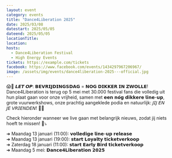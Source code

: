 ```yaml
---
layout: event
category: events
title: "Dance4Liberation 2025"
date: 2025/03/08
datestart: 2025/05/05
dateend: 2025/05/05
locationTitle:
location:
hosts:
  - Dance4Liberation Festival
  - High Energy Events
tickets: https://example.com/tickets
facebook: https://www.facebook.com/events/1434297967206967/
image: /assets/img/events/dance4liberation-2025---official.jpg
---
```


😱💙 𝙇𝙀𝙏 𝙊𝙋: 𝗕𝗘𝗩𝗥𝗜𝗝𝗗𝗜𝗡𝗚𝗦𝗗𝗔𝗚 = 𝗡𝗢𝗚 𝗗𝗜𝗞𝗞𝗘𝗥 𝗜𝗡 𝗭𝗪𝗢𝗟𝗟𝗘! Dance4Liberation is terug op 5 mei met 30.000 festival fans die volledig uit hun plaat gaan voor onze vrijheid, samen met 𝗲𝗲𝗻 𝗻𝗼́𝗴 𝗱𝗶𝗸𝗸𝗲𝗿𝗲 𝗹𝗶𝗻𝗲-𝘂𝗽, grote vuurwerkshows, onze prachtig aangeklede podia en natuurlijk: 𝘑𝘐𝘑 𝘌𝘕 𝘑𝘌 𝘝𝘙𝘐𝘌𝘕𝘋𝘌𝘕! 🚀🫶

Check hieronder wanneer we live gaan met belangrijk nieuws, zodat jij niets hoeft te missen! 📅⤵️

➜ Maandag 13 januari (11:00): 𝘃𝗼𝗹𝗹𝗲𝗱𝗶𝗴𝗲 𝗹𝗶𝗻𝗲-𝘂𝗽 𝗿𝗲𝗹𝗲𝗮𝘀𝗲  
➜ Maandag 13 januari (19:00): 𝘀𝘁𝗮𝗿𝘁 𝗟𝗼𝘆𝗮𝗹𝘁𝘆 𝘁𝗶𝗰𝗸𝗲𝘁𝘃𝗲𝗿𝗸𝗼𝗼𝗽  
➜ Zaterdag 18 januari (11:00): 𝘀𝘁𝗮𝗿𝘁 𝗘𝗮𝗿𝗹𝘆 𝗕𝗶𝗿𝗱 𝘁𝗶𝗰𝗸𝗲𝘁𝘃𝗲𝗿𝗸𝗼𝗼𝗽  
➜ Maandag 5 mei: 𝗗𝗮𝗻𝗰𝗲𝟰𝗟𝗶𝗯𝗲𝗿𝗮𝘁𝗶𝗼𝗻 𝟮𝟬𝟮𝟱
